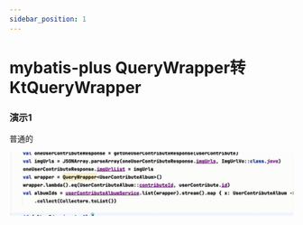 ```yaml
---
sidebar_position: 1
---
```


# mybatis-plus QueryWrapper转KtQueryWrapper


### 演示1

普通的

![v1](/springboot/mybatis_video_01.gif)




